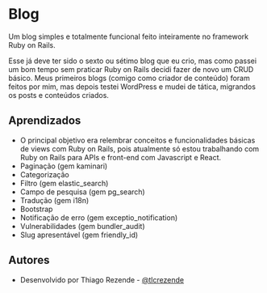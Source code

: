 
# Blog 

Um blog simples e totalmente funcional feito inteiramente no framework Ruby on Rails.



Esse já deve ter sido o sexto ou sétimo blog que eu crio, mas como passei um bom tempo sem praticar Ruby on Rails decidi fazer de novo um CRUD básico. Meus primeiros blogs (comigo como criador de conteúdo) foram feitos por mim, mas depois testei WordPress e mudei de tática, migrandos os posts e conteúdos criados.


## Aprendizados

- O principal objetivo era relembrar conceitos e funcionalidades básicas de views com Ruby on Rails, pois atualmente só estou trabalhando com Ruby on Rails para APIs e front-end com Javascript e React.
- Paginação (gem kaminari)
- Categorização 
- Filtro (gem elastic_search)
- Campo de pesquisa (gem pg_search)
- Tradução (gem i18n)
- Bootstrap
- Notificação de erro (gem exceptio_notification)
- Vulnerabilidades (gem bundler_audit)
- Slug apresentável (gem friendly_id)

## Autores

- Desenvolvido por Thiago Rezende - [@tlcrezende](https://www.github.com/octokatherine)

